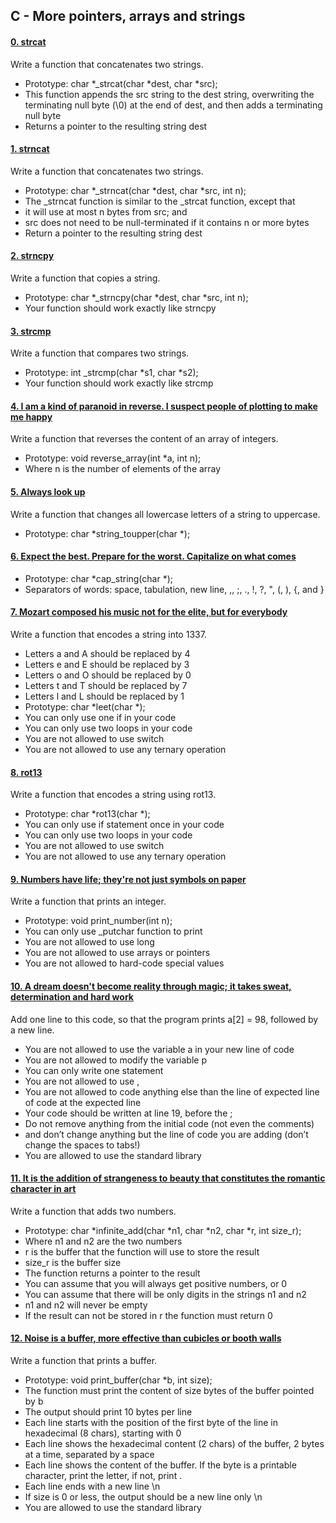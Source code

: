 ##  C - More pointers, arrays and strings

#### [0. strcat](0-strcat.c)

Write a function that concatenates two strings.

- Prototype: char *_strcat(char *dest, char *src);
- This function appends the src string to the dest string, overwriting the terminating null byte (\0) at the end of dest, and then adds a terminating null byte
- Returns a pointer to the resulting string dest

#### [1. strncat](1-strncat.c)

Write a function that concatenates two strings.

- Prototype: char *_strncat(char *dest, char *src, int n);
- The _strncat function is similar to the _strcat function, except that
- it will use at most n bytes from src; and
- src does not need to be null-terminated if it contains n or more bytes
- Return a pointer to the resulting string dest

#### [2. strncpy](2-strncpy.c)

Write a function that copies a string.

- Prototype: char *_strncpy(char *dest, char *src, int n);
- Your function should work exactly like strncpy

#### [3. strcmp](3-strcmp.c)

Write a function that compares two strings.

- Prototype: int _strcmp(char *s1, char *s2);
- Your function should work exactly like strcmp

#### [4. I am a kind of paranoid in reverse. I suspect people of plotting to make me happy](4-revarray.c)

Write a function that reverses the content of an array of integers.

- Prototype: void reverse_array(int *a, int n);
- Where n is the number of elements of the array

#### [5. Always look up](5-string_toupper.c)

Write a function that changes all lowercase letters of a string to uppercase.

- Prototype: char *string_toupper(char *);

#### [6. Expect the best. Prepare for the worst. Capitalize on what comes](6-cap_string.c)

- Prototype: char *cap_string(char *);
- Separators of words: space, tabulation, new line, ,, ;, ., !, ?, ", (, ), {, and }

#### [7. Mozart composed his music not for the elite, but for everybody](7-leet.c)

Write a function that encodes a string into 1337.

- Letters a and A should be replaced by 4
- Letters e and E should be replaced by 3
- Letters o and O should be replaced by 0
- Letters t and T should be replaced by 7
- Letters l and L should be replaced by 1
- Prototype: char *leet(char *);
- You can only use one if in your code
- You can only use two loops in your code
- You are not allowed to use switch
- You are not allowed to use any ternary operation

#### [8. rot13](100-rot13.c)

Write a function that encodes a string using rot13.

- Prototype: char *rot13(char *);
- You can only use if statement once in your code
- You can only use two loops in your code
- You are not allowed to use switch
- You are not allowed to use any ternary operation

#### [9. Numbers have life; they're not just symbols on paper](101-print_number.c)

Write a function that prints an integer.

- Prototype: void print_number(int n);
- You can only use _putchar function to print
- You are not allowed to use long
- You are not allowed to use arrays or pointers
- You are not allowed to hard-code special values

#### [10. A dream doesn't become reality through magic; it takes sweat, determination and hard work](102-magic.c)

Add one line to this code, so that the program prints a[2] = 98, followed by a new line.

- You are not allowed to use the variable a in your new line of code
- You are not allowed to modify the variable p
- You can only write one statement
- You are not allowed to use ,
- You are not allowed to code anything else than the line of expected line of code at the expected line
- Your code should be written at line 19, before the ;
- Do not remove anything from the initial code (not even the comments)
- and don’t change anything but the line of code you are adding (don’t change the spaces to tabs!)
- You are allowed to use the standard library

#### [11. It is the addition of strangeness to beauty that constitutes the romantic character in art](103-infinite_add.c)

Write a function that adds two numbers.

- Prototype: char *infinite_add(char *n1, char *n2, char *r, int size_r);
- Where n1 and n2 are the two numbers
- r is the buffer that the function will use to store the result
- size_r is the buffer size
- The function returns a pointer to the result
- You can assume that you will always get positive numbers, or 0
- You can assume that there will be only digits in the strings n1 and n2
- n1 and n2 will never be empty
- If the result can not be stored in r the function must return 0

#### [12. Noise is a buffer, more effective than cubicles or booth walls](104-print_buffer.c)

Write a function that prints a buffer.

- Prototype: void print_buffer(char *b, int size);
- The function must print the content of size bytes of the buffer pointed by b
- The output should print 10 bytes per line
- Each line starts with the position of the first byte of the line in hexadecimal (8 chars), starting with 0
- Each line shows the hexadecimal content (2 chars) of the buffer, 2 bytes at a time, separated by a space
- Each line shows the content of the buffer. If the byte is a printable character, print the letter, if not, print .
- Each line ends with a new line \n
- If size is 0 or less, the output should be a new line only \n
- You are allowed to use the standard library
